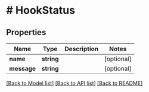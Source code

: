 # # HookStatus

## Properties

Name | Type | Description | Notes
------------ | ------------- | ------------- | -------------
**name** | **string** |  | [optional]
**message** | **string** |  | [optional]

[[Back to Model list]](../../README.md#models) [[Back to API list]](../../README.md#endpoints) [[Back to README]](../../README.md)
